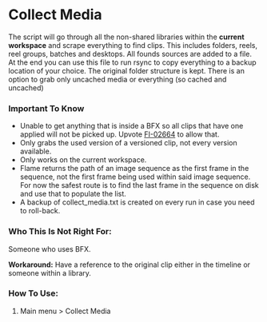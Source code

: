 # Collect Media

The script will go through all the non-shared libraries within the **current workspace** and scrape everything to find clips. This includes folders, reels, reel groups, batches and desktops. All founds sources are added to a file. At the end you can use this file to run rsync to copy everything to a backup location of your choice. The original folder structure is kept. There is an option to grab only uncached media or everything (so cached and uncached)

### Important To Know
- Unable to get anything that is inside a BFX so all clips that have one applied will not be picked up. Upvote [FI-02664](https://feedback.autodesk.com/project/feedback/view.html?cap=5afe6c845cb3447ab36ccbd7f0688f84&uf=0d2c2e67dcab48f7a08c87b58ce5debd&slsid=fcf9f70a2b6f432a8aa27217113ec8f1) to allow that.
- Only grabs the used version of a versioned clip, not every version available.
- Only works on the current workspace.
- Flame returns the path of an image sequence as the first frame in the sequence, not the first frame being used within said image sequence. For now the safest route is to find the last frame in the sequence on disk and use that to populate the list.
- A backup of collect_media.txt is created on every run in case you need to roll-back.

### Who This Is Not Right For:
Someone who uses BFX.

**Workaround:** Have a reference to the original clip either in the timeline or someone within a library.

### How To Use:
1. Main menu > Collect Media